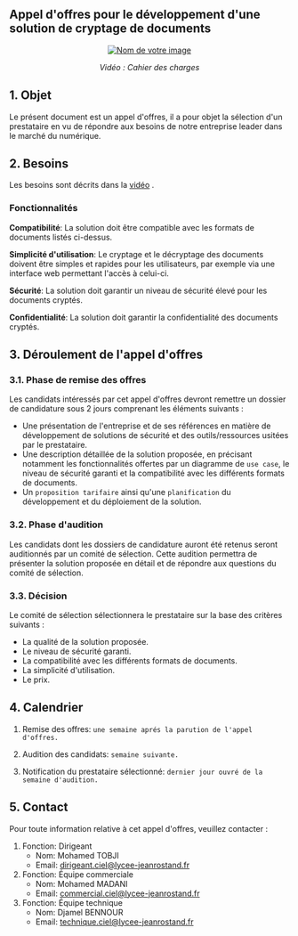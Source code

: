 ## Appel d'offres pour le développement d'une solution de cryptage de documents

<div align="center">
  <a href="https://youtu.be/a0vRj8_Lh-8?si=V7ermoXHiJJivlfH">
    <img src="https://i.ytimg.com/an_webp/a0vRj8_Lh-8/mqdefault_6s.webp?du=3000&sqp=CMGZr7AG&rs=AOn4CLAuwAM8e4ogeBmHJKwGIzgzYqSYHA" alt="Nom de votre image">
  </a>
  <p><em>Vidéo : Cahier des charges</em></p>
</div>







## 1. Objet

Le présent  document est un appel d'offres, il a pour objet la sélection d'un prestataire en vu de répondre aux besoins de  notre entreprise leader dans le marché du numérique.

## 2. Besoins
Les besoins sont décrits dans la  [vidéo](https://youtu.be/a0vRj8_Lh-8?si=V7ermoXHiJJivlfH)
.

### Fonctionnalités

**Compatibilité**: La solution doit être compatible avec les formats de documents listés ci-dessus.

**Simplicité d'utilisation**: Le cryptage et le décryptage des documents doivent être simples et rapides pour les utilisateurs, par exemple via une interface web permettant l'accès à celui-ci.

**Sécurité**: La solution doit garantir un niveau de sécurité élevé pour les documents cryptés.

**Confidentialité**: La solution doit garantir la confidentialité des documents cryptés.


## 3. Déroulement de l'appel d'offres

### 3.1. Phase de remise des offres

Les candidats intéressés par cet appel d'offres devront remettre un dossier de candidature sous 2 jours comprenant les éléments suivants :

* Une présentation de l'entreprise et de ses références en matière de développement de solutions de sécurité et des outils/ressources usitées par le prestataire.
* Une description détaillée de la solution proposée, en précisant notamment les fonctionnalités offertes par un diagramme de `use case`, le niveau de sécurité garanti et la compatibilité avec les différents formats de documents.
* Un `proposition tarifaire` ainsi qu'une `planification` du développement et du déploiement de la solution.

### 3.2. Phase d'audition

Les candidats dont les dossiers de candidature auront été retenus seront auditionnés par un comité de sélection. Cette audition permettra de présenter la solution proposée en détail et de répondre aux questions du comité de sélection.

### 3.3. Décision

Le comité de sélection sélectionnera le prestataire sur la base des critères suivants :

* La qualité de la solution proposée.
* Le niveau de sécurité garanti.
* La compatibilité avec les différents formats de documents.
* La simplicité d'utilisation.
* Le prix.

## 4. Calendrier
1. Remise des offres: `une semaine aprés la parution de l'appel d'offres.`

2. Audition des candidats: `semaine suivante.`

3. Notification du prestataire sélectionné: `dernier jour ouvré de la semaine d'audition.`

## 5. Contact

Pour toute information relative à cet appel d'offres, veuillez contacter :

1. Fonction: Dirigeant
    * Nom: Mohamed TOBJI
    * Email: dirigeant.ciel@lycee-jeanrostand.fr
2. Fonction: Équipe commerciale
    * Nom: Mohamed MADANI
    * Email: commercial.ciel@lycee-jeanrostand.fr
3. Fonction: Équipe technique
    * Nom: Djamel BENNOUR
    * Email: technique.ciel@lycee-jeanrostand.fr








